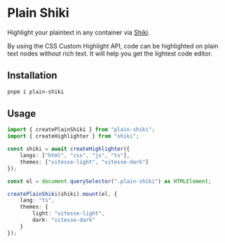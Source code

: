 # Plain Shiki

Highlight your plaintext in any container via [Shiki].

By using the CSS Custom Highlight API, code can be highlighted on plain text nodes without rich text. It will help you get the lightest code editor.

## Installation

```bash
pnpm i plain-shiki
```

## Usage

```ts
import { createPlainShiki } from "plain-shiki";
import { createHighlighter } from "shiki";

const shiki = await createHighlighter({
    langs: ["html", "css", "js", "ts"],
    themes: ["vitesse-light", "vitesse-dark"]
});

const el = document.querySelector(".plain-shiki") as HTMLElement;

createPlainShiki(shiki).mount(el, {
    lang: "ts",
    themes: {
        light: "vitesse-light",
        dark: "vitesse-dark"
    }
});
```

[Shiki]: https://shiki.style
